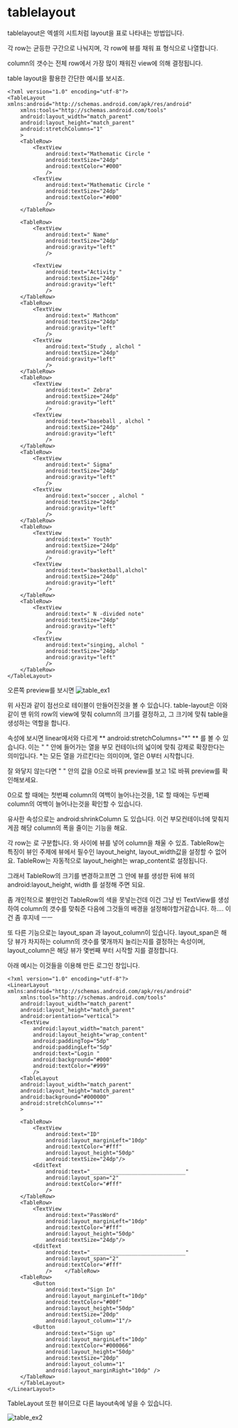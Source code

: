 # tablelayout

tablelayout은 엑셀의 시트처럼 layout을 표로 나타내는 방법입니다. 

각 row는 균등한 구간으로 나눠지며, 각 row에 뷰를 채워 표 형식으로 나열합니다.

column의 갯수는 전체 row에서 가장 많이 채워진 view에 의해 결정됩니다. 

 
table layout을 활용한 간단한 예시를 보시죠.

``` shell
<?xml version="1.0" encoding="utf-8"?>
<TableLayout xmlns:android="http://schemas.android.com/apk/res/android"
    xmlns:tools="http://schemas.android.com/tools"
    android:layout_width="match_parent"
    android:layout_height="match_parent"
    android:stretchColumns="1"
    >
    <TableRow>
        <TextView
            android:text="Mathematic Circle "
            android:textSize="24dp"
            android:textColor="#000"
            />
        <TextView
            android:text="Mathematic Circle "
            android:textSize="24dp"
            android:textColor="#000"
            />
    </TableRow>

    <TableRow>
        <TextView
            android:text=" Name"
            android:textSize="24dp"
            android:gravity="left"
            />

        <TextView
            android:text="Activity "
            android:textSize="24dp"
            android:gravity="left"
            />
    </TableRow>
    <TableRow>
        <TextView
            android:text=" Mathcom"
            android:textSize="24dp"
            android:gravity="left"
            />
        <TextView
            android:text="Study , alchol "
            android:textSize="24dp"
            android:gravity="left"
            />
    </TableRow>
    <TableRow>
        <TextView
            android:text=" Zebra"
            android:textSize="24dp"
            android:gravity="left"
            />
        <TextView
            android:text="baseball , alchol "
            android:textSize="24dp"
            android:gravity="left"
            />
    </TableRow>
    <TableRow>
        <TextView
            android:text=" Sigma"
            android:textSize="24dp"
            android:gravity="left"
            />
        <TextView
            android:text="soccer , alchol "
            android:textSize="24dp"
            android:gravity="left"
            />
    </TableRow>
    <TableRow>
        <TextView
            android:text=" Youth"
            android:textSize="24dp"
            android:gravity="left"
            />
        <TextView
            android:text="basketball,alchol"
            android:textSize="24dp"
            android:gravity="left"
            />
    </TableRow>
    <TableRow>
        <TextView
            android:text=" N -divided note"
            android:textSize="24dp"
            android:gravity="left"
            />
        <TextView
            android:text="singing, alchol "
            android:textSize="24dp"
            android:gravity="left"
            />
    </TableRow>
</TableLayout>

```

오른쪽 preview를 보시면 
![table_ex1](https://github.com/SKKUMathcom/2017-Android-/blob/master/Seminar/Figure/table_ex1.png)

위 사진과 같이 점선으로 테이블이 만들어진것을 볼 수 있습니다. table-layout은 이와 같이 맨 위의 row의 view에 맞춰 column의 크기를 결정하고, 그 크기에 맞춰 table을 생성하는 역할을 합니다. 

속성에 보시면 linear에서와 다르게 ** android:stretchColumns="*" ** 를 볼 수 있습니다. 이는 " " 안에 들어가는 열을 부모 컨테이너의 넓이에 맞춰 강제로 확장한다는 의미입니다. *는 모든 열을 가르킨다는 의미이며, 열은 0부터 시작합니다.

잘 와닿지 않는다면 " " 안의 값을 0으로 바꿔 preview를 보고 1로 바꿔 preview를 확인해보세요. 

0으로 할 때에는 첫번째 column의 여백이 늘어나는것을, 1로 할 때에는 두번째 column의 여백이 늘어나는것을 확인할 수 있습니다. 

유사한 속성으로는 android:shrinkColumn 도 있습니다. 이건 부모컨테이너에 맞춰지게끔 해당 column의 폭을 줄이는 기능을 해요. 

각 row는 <TableRow>로 구분합니다. <TableRow>와 </TableRow> 사이에 뷰를 넣어 column을 채울 수 있죠. TableRow는 특징이 뷰인 주제에 뷰에서 필수인 layout_height, layout_width값을 설정할 수 없어요. TableRow는 자동적으로 layout_height는 wrap_content로 설정됩니다.

그래서 TableRow의 크기를 변경하고프면 그 안에 뷰를 생성한 뒤에 뷰의 android:layout_height, width 를 설정해 주면 되요.

좀 개인적으로 불만인건 TableRow의 색을 못넣는건데 이건 그냥 빈 TextView를 생성하여 column의 갯수를 맞춰준 다음에 그것들의 배경을 설정해야할거같습니다. 하.... 이건 좀 후지네 ㅡㅡ

또 다른 기능으로는 layout_span 과 layout_column이 있습니다. layout_span은 해당 뷰가 차지하는 column의 갯수를 몇개까지 늘리는지를 결정하는 속성이며, layout_column은 해당 뷰가 몇번째 부터 시작할 지를 결정합니다.

아래 예시는 이것들을 이용해 만든 로그인 창입니다.

```shall
<?xml version="1.0" encoding="utf-8"?>
<LinearLayout xmlns:android="http://schemas.android.com/apk/res/android"
    xmlns:tools="http://schemas.android.com/tools"
    android:layout_width="match_parent"
    android:layout_height="match_parent"
    android:orientation="vertical">
    <TextView
        android:layout_width="match_parent"
        android:layout_height="wrap_content"
        android:paddingTop="5dp"
        android:paddingLeft="5dp"
        android:text="Login "
        android:background="#000"
        android:textColor="#999"
        />
    <TableLayout
    android:layout_width="match_parent"
    android:layout_height="match_parent"
    android:background="#000000"
    android:stretchColumns="*"
    >

    <TableRow>
        <TextView
            android:text="ID"
            android:layout_marginLeft="10dp"
            android:textColor="#fff"
            android:layout_height="50dp"
            android:textSize="24dp"/>
        <EditText
            android:text="______________________________"
            android:layout_span="2"
            android:textColor="#fff"
            />
    </TableRow>
    <TableRow>
        <TextView
            android:text="PassWord"
            android:layout_marginLeft="10dp"
            android:textColor="#fff"
            android:layout_height="50dp"
            android:textSize="24dp"/>
        <EditText
            android:text="______________________________"
            android:layout_span="2"
            android:textColor="#fff"
            />    </TableRow>
    <TableRow>
        <Button
            android:text="Sign In"
            android:layout_marginLeft="10dp"
            android:textColor="#00f"
            android:layout_height="50dp"
            android:textSize="20dp"
            android:layout_column="1"/>
        <Button
            android:text="Sign up"
            android:layout_marginLeft="10dp"
            android:textColor="#000066"
            android:layout_height="50dp"
            android:textSize="20dp"
            android:layout_column="1"
            android:layout_marginRight="10dp" />
    </TableRow>
    </TableLayout>
</LinearLayout>
```

TableLayout 또한 뷰이므로 다른 layout속에 넣을 수 있습니다. 

![table_ex2](https://github.com/SKKUMathcom/2017-Android-/blob/master/Seminar/Figure/table_ex2.png)
